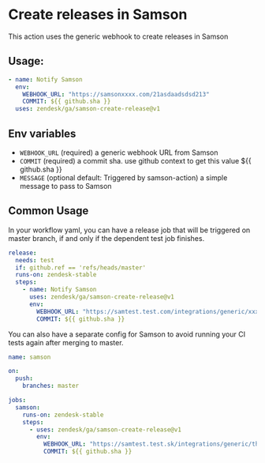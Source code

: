 # Create releases in Samson

This action uses the generic webhook to create releases in Samson

## Usage:
```yaml
- name: Notify Samson
  env:
    WEBHOOK_URL: "https://samsonxxxx.com/21asdaadsdsd213"
    COMMIT: ${{ github.sha }}
  uses: zendesk/ga/samson-create-release@v1
```
## Env variables
- `WEBHOOK_URL` (required) a generic webhook URL from Samson
- `COMMIT` (required) a commit sha. use github context to get this value ${{ github.sha }} 
- `MESSAGE` (optional default: Triggered by samson-action) a simple message to pass to Samson

## Common Usage
In your workflow yaml, you can have a release job that will be triggered on master branch, if and only if the dependent test job finishes.
``` yaml
release:
  needs: test
  if: github.ref == 'refs/heads/master'
  runs-on: zendesk-stable
  steps:
    - name: Notify Samson
      uses: zendesk/ga/samson-create-release@v1
      env:
        WEBHOOK_URL: "https://samtest.test.com/integrations/generic/xxxxxxx"
        COMMIT: ${{ github.sha }}
```
You can also have a separate config for Samson to avoid running your CI tests again after merging to master.
```yaml
name: samson

on:
  push:
    branches: master

jobs:
  samson:
    runs-on: zendesk-stable
    steps:
      - uses: zendesk/ga/samson-create-release@v1
        env:
          WEBHOOK_URL: "https://samtest.test.sk/integrations/generic/th1si14f4kewebh00k"
          COMMIT: ${{ github.sha }}

```
